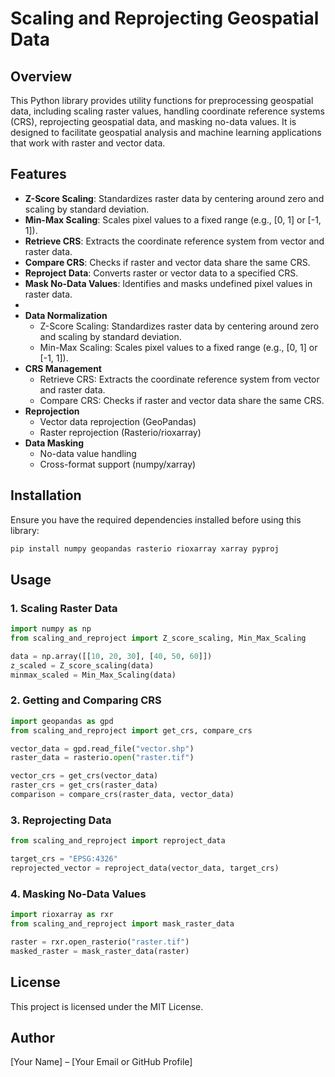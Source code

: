 # Scaling and Reprojecting Geospatial Data

## Overview
This Python library provides utility functions for preprocessing geospatial data, including scaling raster values, handling coordinate reference systems (CRS), reprojecting geospatial data, and masking no-data values. It is designed to facilitate geospatial analysis and machine learning applications that work with raster and vector data.

## Features
- **Z-Score Scaling**: Standardizes raster data by centering around zero and scaling by standard deviation.
- **Min-Max Scaling**: Scales pixel values to a fixed range (e.g., [0, 1] or [-1, 1]).
- **Retrieve CRS**: Extracts the coordinate reference system from vector and raster data.
- **Compare CRS**: Checks if raster and vector data share the same CRS.
- **Reproject Data**: Converts raster or vector data to a specified CRS.
- **Mask No-Data Values**: Identifies and masks undefined pixel values in raster data.
- 
- **Data Normalization**
  - Z-Score Scaling: Standardizes raster data by centering around zero and scaling by standard deviation.
  - Min-Max Scaling: Scales pixel values to a fixed range (e.g., [0, 1] or [-1, 1]).
- **CRS Management**
  - Retrieve CRS: Extracts the coordinate reference system from vector and raster data.
  - Compare CRS: Checks if raster and vector data share the same CRS.
- **Reprojection**
  - Vector data reprojection (GeoPandas)
  - Raster reprojection (Rasterio/rioxarray)
- **Data Masking**
  - No-data value handling
  - Cross-format support (numpy/xarray)

## Installation
Ensure you have the required dependencies installed before using this library:
```bash
pip install numpy geopandas rasterio rioxarray xarray pyproj
```

## Usage
### 1. Scaling Raster Data
```python
import numpy as np
from scaling_and_reproject import Z_score_scaling, Min_Max_Scaling

data = np.array([[10, 20, 30], [40, 50, 60]])
z_scaled = Z_score_scaling(data)
minmax_scaled = Min_Max_Scaling(data)
```

### 2. Getting and Comparing CRS
```python
import geopandas as gpd
from scaling_and_reproject import get_crs, compare_crs

vector_data = gpd.read_file("vector.shp")
raster_data = rasterio.open("raster.tif")

vector_crs = get_crs(vector_data)
raster_crs = get_crs(raster_data)
comparison = compare_crs(raster_data, vector_data)
```

### 3. Reprojecting Data
```python
from scaling_and_reproject import reproject_data

target_crs = "EPSG:4326"
reprojected_vector = reproject_data(vector_data, target_crs)
```

### 4. Masking No-Data Values
```python
import rioxarray as rxr
from scaling_and_reproject import mask_raster_data

raster = rxr.open_rasterio("raster.tif")
masked_raster = mask_raster_data(raster)
```

## License
This project is licensed under the MIT License.

## Author
[Your Name] – [Your Email or GitHub Profile]
